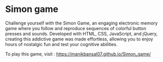 # Simon game
Challenge yourself with the Simon Game, an engaging electronic memory game where you follow and reproduce sequences of colorful button presses and sounds. Developed with HTML, CSS, JavaScript, and jQuery, creating this addictive game was made effortless, allowing you to enjoy hours of nostalgic fun and test your cognitive abilities.

To play this game, visit : https://manikbansal07.github.io/Simon_game/

